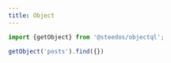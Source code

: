 ```yaml
---
title: Object
---
```


```typescript
import {getObject} from '@steedos/objectql';

getObject('posts').find({})

```
